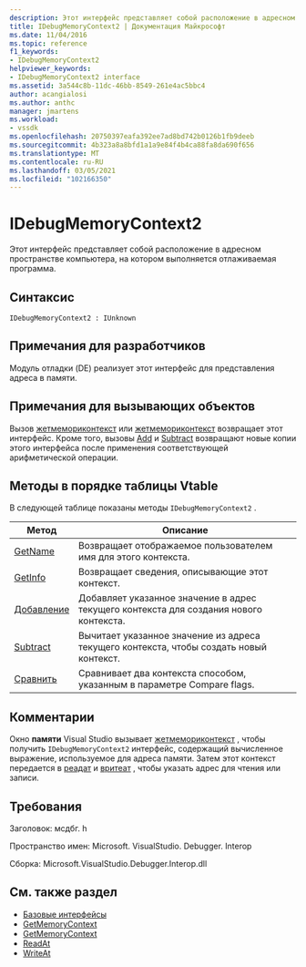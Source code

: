 ```yaml
---
description: Этот интерфейс представляет собой расположение в адресном пространстве компьютера, на котором выполняется отлаживаемая программа.
title: IDebugMemoryContext2 | Документация Майкрософт
ms.date: 11/04/2016
ms.topic: reference
f1_keywords:
- IDebugMemoryContext2
helpviewer_keywords:
- IDebugMemoryContext2 interface
ms.assetid: 3a544c8b-11dc-46bb-8549-261e4ac5bbc4
author: acangialosi
ms.author: anthc
manager: jmartens
ms.workload:
- vssdk
ms.openlocfilehash: 20750397eafa392ee7ad8bd742b0126b1fb9deeb
ms.sourcegitcommit: 4b323a8a8bfd1a1a9e84f4b4ca88fa8da690f656
ms.translationtype: MT
ms.contentlocale: ru-RU
ms.lasthandoff: 03/05/2021
ms.locfileid: "102166350"
---
```

# <a name="idebugmemorycontext2"></a>IDebugMemoryContext2
Этот интерфейс представляет собой расположение в адресном пространстве компьютера, на котором выполняется отлаживаемая программа.

## <a name="syntax"></a>Синтаксис

```
IDebugMemoryContext2 : IUnknown
```

## <a name="notes-for-implementers"></a>Примечания для разработчиков
 Модуль отладки (DE) реализует этот интерфейс для представления адреса в памяти.

## <a name="notes-for-callers"></a>Примечания для вызывающих объектов
 Вызов [жетмемориконтекст](../../../extensibility/debugger/reference/idebugproperty2-getmemorycontext.md) или [жетмемориконтекст](../../../extensibility/debugger/reference/idebugreference2-getmemorycontext.md) возвращает этот интерфейс. Кроме того, вызовы [Add](../../../extensibility/debugger/reference/idebugmemorycontext2-add.md) и [Subtract](../../../extensibility/debugger/reference/idebugmemorycontext2-subtract.md) возвращают новые копии этого интерфейса после применения соответствующей арифметической операции.

## <a name="methods-in-vtable-order"></a>Методы в порядке таблицы Vtable
 В следующей таблице показаны методы `IDebugMemoryContext2` .

|Метод|Описание|
|------------|-----------------|
|[GetName](../../../extensibility/debugger/reference/idebugmemorycontext2-getname.md)|Возвращает отображаемое пользователем имя для этого контекста.|
|[GetInfo](../../../extensibility/debugger/reference/idebugmemorycontext2-getinfo.md)|Возвращает сведения, описывающие этот контекст.|
|[Добавление](../../../extensibility/debugger/reference/idebugmemorycontext2-add.md)|Добавляет указанное значение в адрес текущего контекста для создания нового контекста.|
|[Subtract](../../../extensibility/debugger/reference/idebugmemorycontext2-subtract.md)|Вычитает указанное значение из адреса текущего контекста, чтобы создать новый контекст.|
|[Сравнить](../../../extensibility/debugger/reference/idebugmemorycontext2-compare.md)|Сравнивает два контекста способом, указанным в параметре Compare flags.|

## <a name="remarks"></a>Комментарии
 Окно **памяти** Visual Studio вызывает [жетмемориконтекст](../../../extensibility/debugger/reference/idebugproperty2-getmemorycontext.md) , чтобы получить `IDebugMemoryContext2` интерфейс, содержащий вычисленное выражение, используемое для адреса памяти. Затем этот контекст передается в [реадат](../../../extensibility/debugger/reference/idebugmemorybytes2-readat.md) и [вритеат](../../../extensibility/debugger/reference/idebugmemorybytes2-writeat.md) , чтобы указать адрес для чтения или записи.

## <a name="requirements"></a>Требования
 Заголовок: мсдбг. h

 Пространство имен: Microsoft. VisualStudio. Debugger. Interop

 Сборка: Microsoft.VisualStudio.Debugger.Interop.dll

## <a name="see-also"></a>См. также раздел
- [Базовые интерфейсы](../../../extensibility/debugger/reference/core-interfaces.md)
- [GetMemoryContext](../../../extensibility/debugger/reference/idebugproperty2-getmemorycontext.md)
- [GetMemoryContext](../../../extensibility/debugger/reference/idebugreference2-getmemorycontext.md)
- [ReadAt](../../../extensibility/debugger/reference/idebugmemorybytes2-readat.md)
- [WriteAt](../../../extensibility/debugger/reference/idebugmemorybytes2-writeat.md)
